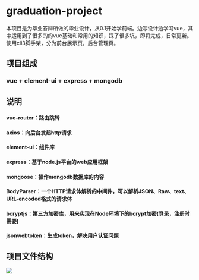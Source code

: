 # graduation-project
  本项目是为毕业答辩所做的毕业设计，从0.1开始学前端。边写设计边学习vue，其中运用到了很多的的vue基础和常用的知识，踩了很多坑，即将完成，日常更新。
  使用cli3脚手架，分为前台展示页，后台管理页。

## 项目组成
### vue + element-ui + express + mongodb

## 说明
#### vue-router：路由跳转
#### axios：向后台发起http请求
#### element-ui：组件库
#### express：基于node.js平台的web应用框架
#### mongoose：操作mongodb数据库的内容
#### BodyParser：一个HTTP请求体解析的中间件，可以解析JSON、Raw、text、URL-encoded格式的请求体
#### bcryptjs：第三方加密库，用来实现在Node环境下的bcrypt加密(登录，注册时需要)
#### jsonwebtoken：生成token，解决用户认证问题

## 项目文件结构
![](https://github.com/ravings/graduation-project/raw/master/graduation/public/img/show/file.png)

